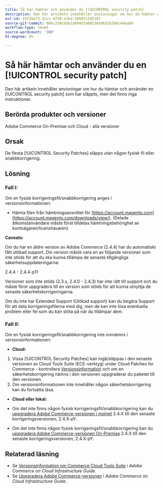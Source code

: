 ```yaml
---
title: Så här hämtar och använder du [!UICONTROL security patch]
description: Den här artikeln innehåller anvisningar om hur du hämtar och använder en [!UICONTROL security patch] som har släppts, men det finns inga instruktioner.
exl-id: 55f2be73-2ccc-4750-a7bd-3058fc2d5107
source-git-commit: 06bc239cb5b1a894d2a60236a9b32b2b0c4eba80
workflow-type: tm+mt
source-wordcount: '369'
ht-degree: 0%

---
```


# Så här hämtar och använder du en [!UICONTROL security patch]

Den här artikeln innehåller anvisningar om hur du hämtar och använder en [!UICONTROL security patch] som har släppts, men det finns inga instruktioner.

## Berörda produkter och versioner

Adobe Commerce On-Premise och Cloud - alla versioner

## Orsak

De flesta [!UICONTROL Security Patches] släpps utan någon fysisk fil eller snabbkorrigering.

## Lösning


### Fall I:

Om en fysisk korrigeringsfil/snabbkorrigering anges i versionsinformationen:

* Hämta filen från hämtningsavsnittet för [https://account.magento.com](https://account.magento.com/downloads/view/). (Delade åtkomstanvändare måste först tilldelas hämtningsbehörighet av kontoägaren/licenshavaren)

**Caveats:**

Om du har en äldre version av Adobe Commerce (2.4.4) har du automatiskt fått utökad support. Din version måste vara en av följande versioner som inte stöds för att du ska kunna tillämpa de senaste tillgängliga säkerhetsuppdateringarna:

2.4.4 - 2.4.4-p11

Versioner som inte stöds (2.3.x, 2.4.0 - 2.4.3) har inte rätt till support och du måste först uppgradera till en version som stöds för att kunna utnyttja de senaste säkerhetskorrigeringarna.

Om du inte har Extended Support (Utökad support) kan du begära Support för att dela korrigeringsfilerna med dig, men de kan inte lösa eventuella problem eller fel som du kan stöta på när du tillämpar dem.

### Fall II:

Om en fysisk korrigeringsfil/snabbkorrigering inte omnämns i versionsinformationen:

* **Cloud:**

1. Vissa [!UICONTROL Security Patches] kan ingå/släppas i den senaste versionen av Cloud Tools Suite (ECE-verktyg) under Cloud Patches for Commerce - kontrollera [Versionsinformation](https://experienceleague.adobe.com/en/docs/commerce-cloud-service/user-guide/release-notes/cloud-tools-suite) och om en säkerhetskorrigering nämns i den versionen uppgraderar du paketet till den versionen.
1. Om versionsinformationen inte innehåller någon säkerhetskorrigering kan du fortsätta läsa.

* **Cloud eller lokal:**

* Om det inte finns någon fysisk korrigeringsfil/snabbkorrigering kan du [uppgradera Adobe Commerce-versionen i molnet](https://experienceleague.adobe.com/en/docs/commerce-cloud-service/user-guide/develop/upgrade/commerce-version) 2.4.X till den senaste korrigeringsversionen, 2.4.X-pY.
* Om det inte finns någon fysisk korrigeringsfil/snabbkorrigering kan du [uppgradera Adobe Commerce-versionen On-Premise](https://experienceleague.adobe.com/en/docs/commerce-operations/upgrade-guide/implementation/perform-upgrade) 2.4.X till den senaste korrigeringsversionen, 2.4.X-pY.

## Relaterad läsning

* Se [Versionsinformation om Commerce Cloud Tools Suite](https://experienceleague.adobe.com/en/docs/commerce-cloud-service/user-guide/release-notes/cloud-tools-suite) i *Adobe Commerce on Cloud Infrastructure Guide*.
* Se [Uppgradera Adobe Commerce-versionen](https://experienceleague.adobe.com/en/docs/commerce-cloud-service/user-guide/develop/upgrade/commerce-version) i *Adobe Commerce on Cloud Infrastructure Guide*.

